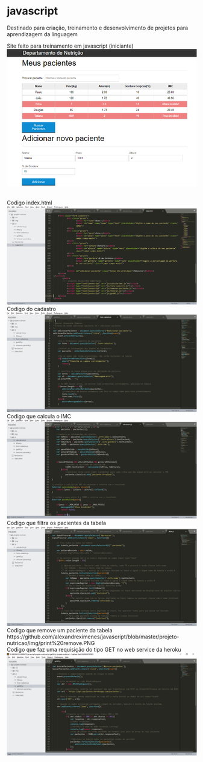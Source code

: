 # javascript

Destinado para criação, treinamento e desenvolvimento de projetos para aprendizagem da linguagem

Site feito para treinamento em javascript (iniciante)
<img src="https://github.com/alexandreximenes/javascript/blob/master/projeto-nutricao/img/print%20site.PNG" alt="print da tela do site" />

<br/>
Codigo index.html
<img src="https://github.com/alexandreximenes/javascript/blob/master/projeto-nutricao/img/print%20index.PNG" alt="print do codigo do index.html" />

<br/>
Codigo do cadastro
<img src="https://github.com/alexandreximenes/javascript/blob/master/projeto-nutricao/img/print%20cadastro.PNG" alt="print do codigo da tela de cadastro" />

<br/>
Codigo que calcula o IMC
<img src="https://github.com/alexandreximenes/javascript/blob/master/projeto-nutricao/img/print%20calcula%20IMC.PNG" alt="print do codigo que calcula o imc" />

<br/>
Codigo que filtra os pacientes da tabela
<img src="https://github.com/alexandreximenes/javascript/blob/master/projeto-nutricao/img/print%20filtrar.PNG" alt="print do codigo que filtra os pacientes existentes na tabela" />

<br/>
Codigo que remove um paciente da tabela
https://github.com/alexandreximenes/javascript/blob/master/projeto-nutricao/img/print%20remove.PNG

<br/>
Codigo que faz uma requisição do tipo GET no web service da heroku
<img src="https://github.com/alexandreximenes/javascript/blob/master/projeto-nutricao/img/print%20ajax.PNG?raw=true" alt="print da tela fazendo requisição ajax" />
